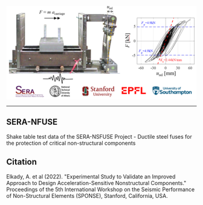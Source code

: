 <p align="center">
  <img width="800" src="Screenshot.png" alt="SERA-NSFUSE">
</p>

--------------

## SERA-NFUSE
Shake table test data of the SERA-NSFUSE Project - Ductile steel fuses for the protection of critical non-structural components

## Citation
Elkady, A. et al (2022). "Experimental Study to Validate an Improved Approach to Design Acceleration-Sensitive Nonstructural Components." Proceedings of the 5th International Workshop on the Seismic Performance of Non-Structural Elements (SPONSE), Stanford, California, USA.
